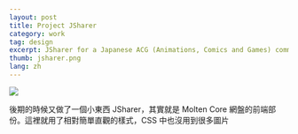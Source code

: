 ```yaml
---
layout: post
title: Project JSharer
category: work
tag: design
excerpt: JSharer for a Japanese ACG (Animations, Comics and Games) community
thumb: jsharer.png
lang: zh
---
```


<p class=browser><img src="{{ site.file }}/railgun-jsharer-large.png"></p>

<div class=txt>
  <p>後期的時候又做了一個小東西 JSharer，其實就是 Molten Core 網盤的前端部份。這裡就用了相對簡單直觀的樣式，CSS 中也沒用到很多圖片</p>
</div>